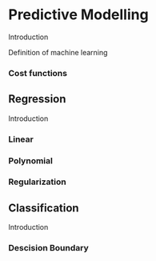 # Predictive Modelling
Introduction

Definition of machine learning 

### Cost functions



## Regression
Introduction


### Linear


### Polynomial


### Regularization




## Classification
Introduction

### Descision Boundary
